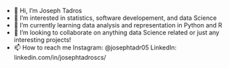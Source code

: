 - 👋 Hi, I’m Joseph Tadros
- 👀 I’m interested in statistics, software developement, and data Science
- 🌱 I’m currently learning data analysis and representation in Python and R
- 💞️ I’m looking to collaborate on anything data Science related or just any interesting projects!
- 📫 How to reach me Instagram: @josephtadr05 LinkedIn: linkedin.com/in/josephtadroscs/

<!---
tadroscodes/tadroscodes is a ✨ special ✨ repository because its `README.md` (this file) appears on your GitHub profile.
You can click the Preview link to take a look at your changes.
--->
